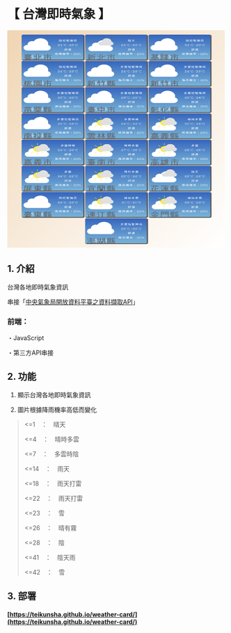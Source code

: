 # 【 台灣即時氣象 】

<img width="500" height="500" src="https://github.com/gsbka7/weather-card/blob/main/img-readme/weather-card.png"/>

## 1. 介紹

台灣各地即時氣象資訊

串接「[中央氣象局開放資料平臺之資料擷取API](https://opendata.cwb.gov.tw/dist/opendata-swagger.html#/%E9%A0%90%E5%A0%B1/get_v1_rest_datastore_F_D0047_089)」

### 前端：

・JavaScript

・第三方API串接

## 2. 功能

1. 顯示台灣各地即時氣象資訊

2. 圖片根據降雨機率高低而變化
   
><=1　：　晴天
>
><=4　：　晴時多雲
>
><=7　：　多雲時陰
>
><=14　：　雨天
>
><=18　：　雨天打雷
>
><=22　：　雨天打雷
>
><=23　：　雪
>
><=26　：　晴有霧
>
><=28　：　陰
>
><=41　：　陰天雨
>
><=42　：　雪

## 3. 部署

#### [https://teikunsha.github.io/weather-card/](https://teikunsha.github.io/weather-card/)
